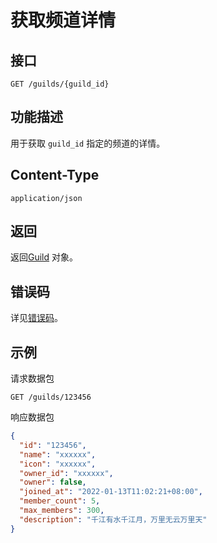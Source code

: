 # 获取频道详情

## 接口

```http
GET /guilds/{guild_id}
```

## 功能描述

用于获取 `guild_id` 指定的频道的详情。

## Content-Type

```http
application/json
```

## 返回

返回[Guild](model.md#guild) 对象。

## 错误码

详见[错误码](../../../../openapi/error/error.md)。

## 示例

请求数据包

```shell
GET /guilds/123456
```

响应数据包

```json
{
  "id": "123456",
  "name": "xxxxxx",
  "icon": "xxxxxx",
  "owner_id": "xxxxxx",
  "owner": false,
  "joined_at": "2022-01-13T11:02:21+08:00",
  "member_count": 5,
  "max_members": 300,
  "description": "千江有水千江月，万里无云万里天"
}
```
